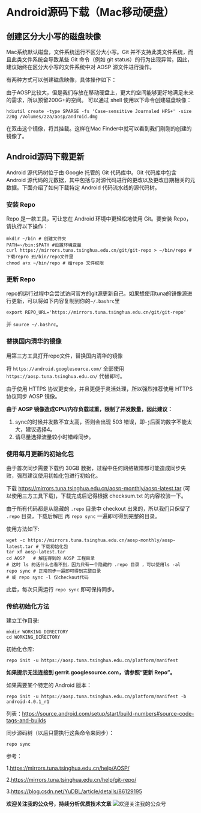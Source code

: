 # Android源码下载（Mac移动硬盘）

## 创建区分大小写的磁盘映像

Mac系统默认磁盘，文件系统运行不区分大小写。Git 并不支持此类文件系统，而且此类文件系统会导致某些 Git 命令（例如 git status）的行为出现异常。因此，建议始终在区分大小写的文件系统中对 AOSP 源文件进行操作。

有两种方式可以创建磁盘映像，具体操作如下：

由于AOSP比较大，但是我们存放在移动硬盘上，更大的空间能够更好地满足未来的需求，所以预留200G+的空间。
可以通过 shell 使用以下命令创建磁盘映像：

```shell
hdiutil create -type SPARSE -fs 'Case-sensitive Journaled HFS+' -size 220g /Volumes/zza/aosp/android.dmg
```

在双击这个镜像，将其挂载。这样在Mac Finder中就可以看到我们刚刚的创建的镜像了。 

## Android源码下载更新

Android 源代码树位于由 Google 托管的 Git 代码库中。Git 代码库中包含 Android 源代码的元数据，其中包括与对源代码进行的更改以及更改日期相关的元数据。下面介绍了如何下载特定 Android 代码流水线的源代码树。

### 安装 Repo

Repo 是一款工具，可让您在 Android 环境中更轻松地使用 Git。要安装 Repo，请执行以下操作：

```shell
mkdir ~/bin # 创建文件夹
PATH=~/bin:$PATH #设置环境变量
curl https://mirrors.tuna.tsinghua.edu.cn/git/git-repo > ~/bin/repo #下载repro 到/bin/repo文件里
chmod a+x ~/bin/repo # 给repo 文件权限
```

### 更新 Repo

repo的运行过程中会尝试访问官方的git源更新自己，如果想使用tuna的镜像源进行更新，可以将如下内容复制到你的`~/.bashrc`里

```
export REPO_URL='https://mirrors.tuna.tsinghua.edu.cn/git/git-repo'
```

并 `source ~/.bashrc`。

### 替换国内清华的镜像

用第三方工具打开repo文件，替换国内清华的镜像

将 `https://android.googlesource.com/` 全部使用 `https://aosp.tuna.tsinghua.edu.cn/` 代替即可。

由于使用 HTTPS 协议更安全，并且更便于灵活处理，所以强烈推荐使用 HTTPS 协议同步 AOSP 镜像。

**由于 AOSP 镜像造成CPU/内存负载过重，限制了并发数量，因此建议：**

1. sync的时候并发数不宜太高，否则会出现 503 错误，即`-j`后面的数字不能太大，建议选择4。
2. 请尽量选择流量较小时错峰同步。

### 使用每月更新的初始化包

由于首次同步需要下载约 30GB 数据，过程中任何网络故障都可能造成同步失败，强烈建议使用初始化包进行初始化。

下载 https://mirrors.tuna.tsinghua.edu.cn/aosp-monthly/aosp-latest.tar (可以使用三方工具下载)，下载完成后记得根据 checksum.txt 的内容校验一下。

由于所有代码都是从隐藏的 `.repo` 目录中 checkout 出来的，所以我们只保留了 `.repo` 目录，下载后解压 再 `repo sync` 一遍即可得到完整的目录。

使用方法如下:

```shell
wget -c https://mirrors.tuna.tsinghua.edu.cn/aosp-monthly/aosp-latest.tar # 下载初始化包
tar xf aosp-latest.tar
cd AOSP   # 解压得到的 AOSP 工程目录
# 这时 ls 的话什么也看不到，因为只有一个隐藏的 .repo 目录 ，可以使用ls -al
repo sync # 正常同步一遍即可得到完整目录
# 或 repo sync -l 仅checkout代码
```

此后，每次只需运行 `repo sync` 即可保持同步。 

### 传统初始化方法

建立工作目录:

```
mkdir WORKING_DIRECTORY
cd WORKING_DIRECTORY
```

初始化仓库:

```
repo init -u https://aosp.tuna.tsinghua.edu.cn/platform/manifest
```

**如果提示无法连接到 gerrit.googlesource.com，请参照“更新 Repo”。**

如果需要某个特定的 Android 版本：

```
repo init -u https://aosp.tuna.tsinghua.edu.cn/platform/manifest -b android-4.0.1_r1
```

列表：https://source.android.com/setup/start/build-numbers#source-code-tags-and-builds

同步源码树（以后只需执行这条命令来同步）：

```
repo sync
```

参考：

1.https://mirrors.tuna.tsinghua.edu.cn/help/AOSP/

2.https://mirrors.tuna.tsinghua.edu.cn/help/git-repo/

3.https://blog.csdn.net/YuDBL/article/details/86129195

**欢迎关注我的公众号，持续分析优质技术文章**
![欢迎关注我的公众号](https://img-blog.csdnimg.cn/20190906092641631.jpg?x-oss-process=image/watermark,type_ZmFuZ3poZW5naGVpdGk,shadow_10,text_aHR0cHM6Ly9ibG9nLmNzZG4ubmV0L2JhaWR1XzMyMjM3NzE5,size_16,color_FFFFFF,t_70)